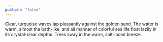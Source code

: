 ```yaml
---
publish: "false"
---
```

Clear, turquoise waves lap pleasantly against the golden sand. The water is warm, almost the bath-like, and all manner of colorful sea life float lazily in its crystal-clear depths. Trees sway in the warm, salt-laced breeze.
